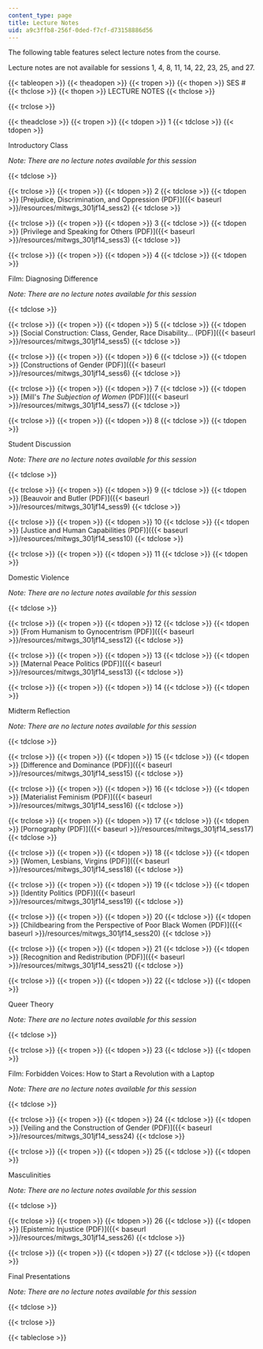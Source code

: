 ```yaml
---
content_type: page
title: Lecture Notes
uid: a9c3ffb8-256f-0ded-f7cf-d73158886d56
---
```


The following table features select lecture notes from the course.

Lecture notes are not available for sessions 1, 4, 8, 11, 14, 22, 23, 25, and 27.

{{< tableopen >}}
{{< theadopen >}}
{{< tropen >}}
{{< thopen >}}
SES #
{{< thclose >}}
{{< thopen >}}
LECTURE NOTES
{{< thclose >}}

{{< trclose >}}

{{< theadclose >}}
{{< tropen >}}
{{< tdopen >}}
1
{{< tdclose >}}
{{< tdopen >}}


Introductory Class

_Note: There are no lecture notes available for this session_


{{< tdclose >}}

{{< trclose >}}
{{< tropen >}}
{{< tdopen >}}
2
{{< tdclose >}}
{{< tdopen >}}
[Prejudice, Discrimination, and Oppression (PDF)]({{< baseurl >}}/resources/mitwgs_301jf14_sess2)
{{< tdclose >}}

{{< trclose >}}
{{< tropen >}}
{{< tdopen >}}
3
{{< tdclose >}}
{{< tdopen >}}
[Privilege and Speaking for Others (PDF)]({{< baseurl >}}/resources/mitwgs_301jf14_sess3)
{{< tdclose >}}

{{< trclose >}}
{{< tropen >}}
{{< tdopen >}}
4
{{< tdclose >}}
{{< tdopen >}}


Film: Diagnosing Difference

_Note: There are no lecture notes available for this session_


{{< tdclose >}}

{{< trclose >}}
{{< tropen >}}
{{< tdopen >}}
5
{{< tdclose >}}
{{< tdopen >}}
[Social Construction: Class, Gender, Race Disability… (PDF)]({{< baseurl >}}/resources/mitwgs_301jf14_sess5)
{{< tdclose >}}

{{< trclose >}}
{{< tropen >}}
{{< tdopen >}}
6
{{< tdclose >}}
{{< tdopen >}}
[Constructions of Gender (PDF)]({{< baseurl >}}/resources/mitwgs_301jf14_sess6)
{{< tdclose >}}

{{< trclose >}}
{{< tropen >}}
{{< tdopen >}}
7
{{< tdclose >}}
{{< tdopen >}}
[Mill's _The Subjection of Women_ (PDF)]({{< baseurl >}}/resources/mitwgs_301jf14_sess7)
{{< tdclose >}}

{{< trclose >}}
{{< tropen >}}
{{< tdopen >}}
8
{{< tdclose >}}
{{< tdopen >}}


Student Discussion

_Note: There are no lecture notes available for this session_


{{< tdclose >}}

{{< trclose >}}
{{< tropen >}}
{{< tdopen >}}
9
{{< tdclose >}}
{{< tdopen >}}
[Beauvoir and Butler (PDF)]({{< baseurl >}}/resources/mitwgs_301jf14_sess9)
{{< tdclose >}}

{{< trclose >}}
{{< tropen >}}
{{< tdopen >}}
10
{{< tdclose >}}
{{< tdopen >}}
[Justice and Human Capabilities (PDF)]({{< baseurl >}}/resources/mitwgs_301jf14_sess10)
{{< tdclose >}}

{{< trclose >}}
{{< tropen >}}
{{< tdopen >}}
11
{{< tdclose >}}
{{< tdopen >}}


Domestic Violence

_Note: There are no lecture notes available for this session_


{{< tdclose >}}

{{< trclose >}}
{{< tropen >}}
{{< tdopen >}}
12
{{< tdclose >}}
{{< tdopen >}}
[From Humanism to Gynocentrism (PDF)]({{< baseurl >}}/resources/mitwgs_301jf14_sess12)
{{< tdclose >}}

{{< trclose >}}
{{< tropen >}}
{{< tdopen >}}
13
{{< tdclose >}}
{{< tdopen >}}
[Maternal Peace Politics (PDF)]({{< baseurl >}}/resources/mitwgs_301jf14_sess13)
{{< tdclose >}}

{{< trclose >}}
{{< tropen >}}
{{< tdopen >}}
14
{{< tdclose >}}
{{< tdopen >}}


Midterm Reflection

_Note: There are no lecture notes available for this session_


{{< tdclose >}}

{{< trclose >}}
{{< tropen >}}
{{< tdopen >}}
15
{{< tdclose >}}
{{< tdopen >}}
[Difference and Dominance (PDF)]({{< baseurl >}}/resources/mitwgs_301jf14_sess15)
{{< tdclose >}}

{{< trclose >}}
{{< tropen >}}
{{< tdopen >}}
16
{{< tdclose >}}
{{< tdopen >}}
[Materialist Feminism (PDF)]({{< baseurl >}}/resources/mitwgs_301jf14_sess16)
{{< tdclose >}}

{{< trclose >}}
{{< tropen >}}
{{< tdopen >}}
17
{{< tdclose >}}
{{< tdopen >}}
[Pornography (PDF)]({{< baseurl >}}/resources/mitwgs_301jf14_sess17)
{{< tdclose >}}

{{< trclose >}}
{{< tropen >}}
{{< tdopen >}}
18
{{< tdclose >}}
{{< tdopen >}}
[Women, Lesbians, Virgins (PDF)]({{< baseurl >}}/resources/mitwgs_301jf14_sess18)
{{< tdclose >}}

{{< trclose >}}
{{< tropen >}}
{{< tdopen >}}
19
{{< tdclose >}}
{{< tdopen >}}
[Identity Politics (PDF)]({{< baseurl >}}/resources/mitwgs_301jf14_sess19)
{{< tdclose >}}

{{< trclose >}}
{{< tropen >}}
{{< tdopen >}}
20
{{< tdclose >}}
{{< tdopen >}}
[Childbearing from the Perspective of Poor Black Women (PDF)]({{< baseurl >}}/resources/mitwgs_301jf14_sess20)
{{< tdclose >}}

{{< trclose >}}
{{< tropen >}}
{{< tdopen >}}
21
{{< tdclose >}}
{{< tdopen >}}
[Recognition and Redistribution (PDF)]({{< baseurl >}}/resources/mitwgs_301jf14_sess21)
{{< tdclose >}}

{{< trclose >}}
{{< tropen >}}
{{< tdopen >}}
22
{{< tdclose >}}
{{< tdopen >}}


Queer Theory

_Note: There are no lecture notes available for this session_


{{< tdclose >}}

{{< trclose >}}
{{< tropen >}}
{{< tdopen >}}
23
{{< tdclose >}}
{{< tdopen >}}


Film: Forbidden Voices: How to Start a Revolution with a Laptop

_Note: There are no lecture notes available for this session_


{{< tdclose >}}

{{< trclose >}}
{{< tropen >}}
{{< tdopen >}}
24
{{< tdclose >}}
{{< tdopen >}}
[Veiling and the Construction of Gender (PDF)]({{< baseurl >}}/resources/mitwgs_301jf14_sess24)
{{< tdclose >}}

{{< trclose >}}
{{< tropen >}}
{{< tdopen >}}
25
{{< tdclose >}}
{{< tdopen >}}


Masculinities

_Note: There are no lecture notes available for this session_


{{< tdclose >}}

{{< trclose >}}
{{< tropen >}}
{{< tdopen >}}
26
{{< tdclose >}}
{{< tdopen >}}
[Epistemic Injustice (PDF)]({{< baseurl >}}/resources/mitwgs_301jf14_sess26)
{{< tdclose >}}

{{< trclose >}}
{{< tropen >}}
{{< tdopen >}}
27
{{< tdclose >}}
{{< tdopen >}}


Final Presentations

_Note: There are no lecture notes available for this session_


{{< tdclose >}}

{{< trclose >}}

{{< tableclose >}}